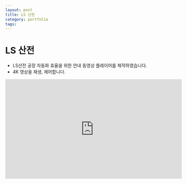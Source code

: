 ```yaml
---
layout: post
title: LS 산전
category: portfolio
tags: 
---
```


# LS 산전
* LS산전 공장 자동화 효율을 위한 안내 동영상 플레이어를 제작하였습니다.
* 4K 영상을 재생, 제어합니다.

<iframe width="560" height="315" src="https://www.youtube.com/embed/s5FnpfZQLm8?si=zaxNgvhyhS2Jvxm8" title="YouTube video player" frameborder="0" allow="accelerometer; autoplay; clipboard-write; encrypted-media; gyroscope; picture-in-picture; web-share" allowfullscreen></iframe>